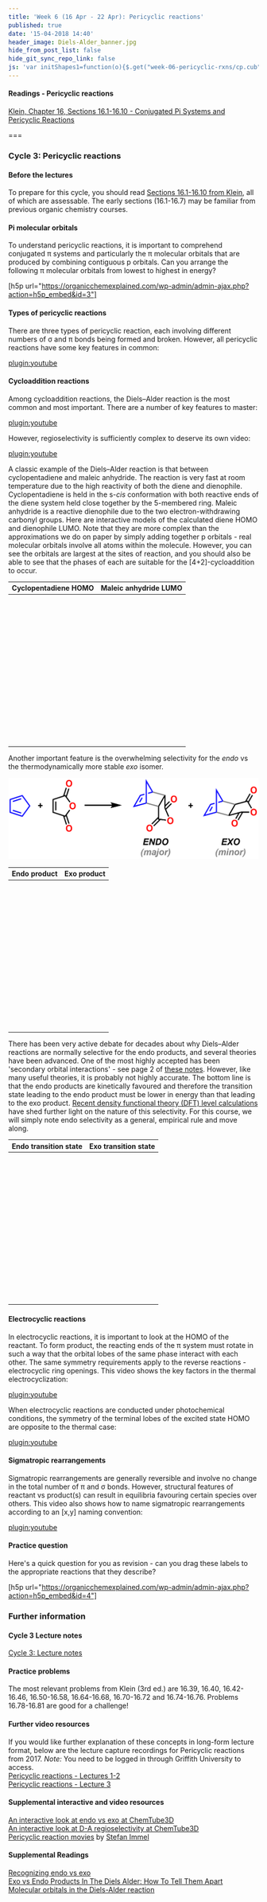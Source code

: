 ```yaml
---
title: 'Week 6 (16 Apr - 22 Apr): Pericyclic reactions'
published: true
date: '15-04-2018 14:40'
header_image: Diels-Alder_banner.jpg
hide_from_post_list: false
hide_git_sync_repo_link: false
js: 'var initShapes1=function(o){$.get("week-06-pericyclic-rxns/cp.cub",function(e){var a=new $3Dmol.VolumeData(e,"cube");o.addIsosurface(a,{isoval:.01,color:"blue",alpha:.95,smoothness:10}),o.addIsosurface(a,{isoval:-.01,color:"red",alpha:.95,smoothness:10}),o.setStyle({},{stick:{}}),o.zoomTo(),o.render()},"text")};var initShapes2=function(o){$.get("week-06-pericyclic-rxns/ma.cub",function(e){var a=new $3Dmol.VolumeData(e,"cube");o.addIsosurface(a,{isoval:.01,color:"blue",alpha:.95,smoothness:10}),o.addIsosurface(a,{isoval:-.01,color:"red",alpha:.95,smoothness:10}),o.setStyle({},{stick:{}}),o.zoomTo(),o.render()},"text")};'
---
```


#### Readings - Pericyclic reactions
[Klein, Chapter 16, Sections 16.1-16.10 - Conjugated Pi Systems and Pericyclic Reactions](https://ebookcentral-proquest-com.libraryproxy.griffith.edu.au/lib/griffith/reader.action?docID=4806589&ppg=721)  

===

### Cycle 3: Pericyclic reactions  

#### Before the lectures  

To prepare for this cycle, you should read [Sections 16.1-16.10 from Klein](https://ebookcentral-proquest-com.libraryproxy.griffith.edu.au/lib/griffith/reader.action?docID=4806589&ppg=721), all of which are assessable. The early sections (16.1-16.7) may be familiar from previous organic chemistry courses.  

#### Pi molecular orbitals  

To understand pericyclic reactions, it is important to comprehend conjugated &pi; systems and particularly the &pi; molecular orbitals that are produced by combining contiguous p orbitals. Can you arrange the following &pi; molecular orbitals from lowest to highest in energy?  

[h5p url="https://organicchemexplained.com/wp-admin/admin-ajax.php?action=h5p_embed&id=3"]

#### Types of pericyclic reactions  

There are three types of pericyclic reaction, each involving different numbers of &sigma; and &pi; bonds being formed and broken. However, all pericyclic reactions have some key features in common:  

[plugin:youtube](https://youtu.be/cib2EKbny9E)

#### Cycloaddition reactions  
Among cycloaddition reactions, the Diels&ndash;Alder reaction is the most common and most important. There are a number of key features to master:  

[plugin:youtube](https://youtu.be/TvPZvE2wCCY)

However, regioselectivity is sufficiently complex to deserve its own video:  

[plugin:youtube](https://youtu.be/cFGgZ7BtzKY)  

A classic example of the Diels&ndash;Alder reaction is that between cyclopentadiene and maleic anhydride. The reaction is very fast at room temperature due to the high reactivity of both the diene and dienophile. Cyclopentadiene is held in the s-_cis_ conformation with both reactive ends of the diene system held close together by the 5-membered ring. Maleic anhydride is a reactive dienophile due to the two electron-withdrawing carbonyl groups. Here are interactive models of the calculated diene HOMO and dienophile LUMO. Note that they are more complex than the approximations we do on paper by simply adding together p orbitals - real molecular orbitals involve all atoms within the molecule. However, you can see the orbitals are largest at the sites of reaction, and you should also be able to see that the phases of each are suitable for the [4+2]-cycloaddition to occur.  

| Cyclopentadiene HOMO | Maleic anhydride LUMO |
| -------------------- | --------------------- |
| <div style="height: 300px; width: 100%; position: relative;" class='viewer_3Dmoljs' data-href='week-06-pericyclic-rxns/cp.sdf' data-datatype='sdf' data-callback='initShapes1' data-backgroundcolor='0xf6f7f9'></div> | <div style="height: 300px; width: 100%; position: relative;" class='viewer_3Dmoljs' data-href='week-06-pericyclic-rxns/ma.sdf' data-datatype='sdf' data-callback='initShapes2' data-backgroundcolor='0xf6f7f9'></div> |  

Another important feature is the overwhelming selectivity for the _endo_ vs the thermodynamically more stable _exo_ isomer.  

![Cyclopentadiene + maleic anhydride Diels-Alder reaction](endo-vs-exo.png)  

| Endo product | Exo product |
| -------------------- | --------------------- |
| <div style="height: 300px; width: 100%; position: relative;" class='viewer_3Dmoljs' data-href='week-06-pericyclic-rxns/endo.sdf' data-datatype='sdf' data-backgroundcolor='0xf6f7f9' data-style='stick'></div> | <div style="height: 300px; width: 100%; position: relative;" class='viewer_3Dmoljs' data-href='week-06-pericyclic-rxns/exo.sdf' data-datatype='sdf' data-backgroundcolor='0xf6f7f9' data-style='stick'></div> |  

There has been very active debate for decades about why Diels&ndash;Alder reactions are normally selective for the endo products, and several theories have been advanced. One of the most highly accepted has been 'secondary orbital interactions' - see page 2 of [these notes](http://www.massey.ac.nz/~gjrowlan/stereo/lecture8.pdf). However, like many useful theories, it is probably not highly accurate. The bottom line is that the endo products are kinetically favoured and therefore the transition state leading to the endo product must be lower in energy than that leading to the exo product. [Recent density functional theory (DFT) level calculations](http://onlinelibrary.wiley.com/doi/10.1002/jcc.23500) have shed further light on the nature of this selectivity. For this course, we will simply note endo selectivity as a general, empirical rule and move along.  

| Endo transition state | Exo transition state |
| -------------------- | --------------------- |
| <div style="height: 300px; width: 100%; position: relative;" class='viewer_3Dmoljs' data-href='week-06-pericyclic-rxns/endo-ts.sdf' data-datatype='sdf' data-backgroundcolor='0xf6f7f9' data-style='stick'></div> | <div style="height: 300px; width: 100%; position: relative;" class='viewer_3Dmoljs' data-href='week-06-pericyclic-rxns/exo-ts.sdf' data-datatype='sdf' data-backgroundcolor='0xf6f7f9' data-style='stick'></div> |  

#### Electrocyclic reactions  

In electrocyclic reactions, it is important to look at the HOMO of the reactant. To form product, the reacting ends of the &pi; system must rotate in such a way that the orbital lobes of the same phase interact with each other. The same symmetry requirements apply to the reverse reactions - electrocyclic ring openings. This video shows the key factors in the thermal electrocyclization:  

[plugin:youtube](https://youtu.be/oepzwSO7w5Y)  

When electrocyclic reactions are conducted under photochemical conditions, the symmetry of the terminal lobes of the excited state HOMO are opposite to the thermal case:  

[plugin:youtube](https://youtu.be/vwpNN_r9P0A)  

#### Sigmatropic rearrangements  

Sigmatropic rearrangements are generally reversible and involve no change in the total number of &pi; and &sigma; bonds. However, structural features of reactant vs product(s) can result in equilibria favouring certain species over others. This video also shows how to name sigmatropic rearrangements according to an [x,y] naming convention:  

[plugin:youtube](https://youtu.be/_cYOXIMssQc)  

#### Practice question  

Here's a quick question for you as revision - can you drag these labels to the appropriate reactions that they describe?  

[h5p url="https://organicchemexplained.com/wp-admin/admin-ajax.php?action=h5p_embed&id=4"]


### Further information  

#### Cycle 3 Lecture notes  
[Cycle 3: Lecture notes](https://bblearn.griffith.edu.au/bbcswebdav/xid-23820555_1)  

#### Practice problems  
The most relevant problems from Klein (3rd ed.) are 16.39, 16.40, 16.42-16.46, 16.50-16.58, 16.64-16.68, 16.70-16.72 and 16.74-16.76. Problems 16.78-16.81 are good for a challenge!  

#### Further video resources  
If you would like further explanation of these concepts in long-form lecture format, below are the lecture capture recordings for Pericyclic reactions from 2017. _Note:_ You need to be logged in through Griffith University to access.  
[Pericyclic reactions - Lectures 1-2](https://echo360.org.au/media/48fce893-55e9-44e8-9690-aeff12522d96/public)  
[Pericyclic reactions - Lecture 3](https://echo360.org.au/media/2edf0cb9-9d61-42bd-a916-4940131d4e86/public)  

#### Supplemental interactive and video resources  
[An interactive look at endo vs exo at ChemTube3D](http://www.chemtube3d.com/DAendo_vs_exo,cyclopentadiene_and_maleic_anhydride.html)  
[An interactive look at D-A regioselectivity at ChemTube3D](http://www.chemtube3d.com/DARegioselectivity.html)  
[Pericyclic reaction movies](http://csi.chemie.tu-darmstadt.de/ak/immel/tutorials/reactions/index.html) by [Stefan Immel](http://csi.chemie.tu-darmstadt.de/ak/immel/index.html)  

#### Supplemental Readings  
[Recognizing endo vs exo](https://www.masterorganicchemistry.com/tips/recognizing-endo-and-exo/)  
[Exo vs Endo Products In The Diels Alder: How To Tell Them Apart](https://www.masterorganicchemistry.com/2018/02/09/exo-vs-endo-products-in-the-diels-alder-how-to-tell-them-apart/)  
[Molecular orbitals in the Diels-Alder reaction](https://www.masterorganicchemistry.com/2018/03/23/molecular-orbitals-in-the-diels-alder-reaction/)
